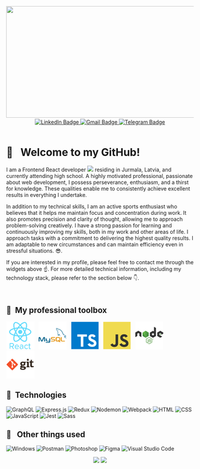 <div align="center">
  <img src="https://media.giphy.com/media/dWesBcTLavkZuG35MI/giphy.gif" width="600" height="300"/>
</div>

<div id="badges" align="center">
  <a href="https://www.linkedin.com/in/alexander-kuznecov/" target="_blank"">
    <img src="https://img.shields.io/badge/LinkedIn-blue?logo=linkedin&logoColor=white&style=for-the-badge" alt="LinkedIn Badge"/>
  </a>
  <a href="https://alexander.kuznecov16@gmail.com">
    <img src="https://img.shields.io/badge/Gmail-red?logo=gmail&logoColor=white&style=for-the-badge" alt="Gmail Badge"/>
  </a>
  <a href="https://t.me/kznws">
    <img src="https://img.shields.io/badge/Telegram-blue?logo=telegram&logoColor=white&style=for-the-badge" alt="Telegram Badge"/>
  </a>
</div>

<div id="badges" align="center">
  <img src="https://komarev.com/ghpvc/?username=alexkuznecov160z&style=for-the-badge" alt=""/>
</div>

# 👋 &nbsp; Welcome to my GitHub!

I am a Frontend React developer <img src="https://media.giphy.com/media/WUlplcMpOCEmTGBtBW/giphy.gif" width="30px"> residing in Jurmala, Latvia, and currently attending high school. A highly motivated professional, passionate about web development, I possess perseverance, enthusiasm, and a thirst for knowledge. These qualities enable me to consistently achieve excellent results in everything I undertake.

In addition to my technical skills, I am an active sports enthusiast who believes that it helps me maintain focus and concentration during work. It also promotes precision and clarity of thought, allowing me to approach problem-solving creatively. I have a strong passion for learning and continuously improving my skills, both in my work and other areas of life. I approach tasks with a commitment to delivering the highest quality results. I am adaptable to new circumstances and can maintain efficiency even in stressful situations. 😎.

If you are interested in my profile, please feel free to contact me through the widgets above ☝️. For more detailed technical information, including my technology stack, please refer to the section below 👇.

&nbsp;

## 🧰 &nbsp;My professional toolbox

<img  src="https://raw.githubusercontent.com/devicons/devicon/master/icons/react/react-original-wordmark.svg" alt="React" width="75" height="75"/> &nbsp;
<img  src="https://raw.githubusercontent.com/devicons/devicon/master/icons/mysql/mysql-original-wordmark.svg" alt="MySQL" width="75" height="75"/> &nbsp;
<img  src="https://raw.githubusercontent.com/devicons/devicon/master/icons/typescript/typescript-original.svg" alt="TypeScript" width="75" height="75"/> &nbsp;
<img  src="https://raw.githubusercontent.com/devicons/devicon/master/icons/javascript/javascript-original.svg" alt="JavaScript" width="75" height="75"/> &nbsp;
<img  src="https://raw.githubusercontent.com/devicons/devicon/master/icons/nodejs/nodejs-original-wordmark.svg" alt="Node" width="75" height="75"/> &nbsp;
<img  src="https://raw.githubusercontent.com/devicons/devicon/1119b9f84c0290e0f0b38982099a2bd027a48bf1/icons/git/git-original-wordmark.svg" alt="Git" width="75" height="75"/> &nbsp;

## 🔧 &nbsp;Technologies

![GraphQL](https://img.shields.io/badge/GraphQL-E10098?style=for-the-badge&logo=GraphQL&logoColor=white)
![Express.js](https://img.shields.io/badge/Express.js-000000?style=for-the-badge&logo=Express&logoColor=white)
![Redux](https://img.shields.io/badge/Redux-764ABC?style=for-the-badge&logo=Redux&logoColor=white)
![Nodemon](https://img.shields.io/badge/Nodemon-76D04B?style=for-the-badge&logo=Nodemon&logoColor=white)
![Webpack](https://img.shields.io/badge/Webpack-8DD6F9?style=for-the-badge&logo=Webpack&logoColor=black)
![HTML](https://img.shields.io/badge/HTML-239120?style=for-the-badge&logo=HTML5&logoColor=white)
![CSS](https://img.shields.io/badge/CSS-1572B6?style=for-the-badge&logo=CSS3&logoColor=white)
![JavaScript](https://img.shields.io/badge/JavaScript-F7DF1E?style=for-the-badge&logo=JavaScript&logoColor=black)
![Jest](https://img.shields.io/badge/Jest-C21325?style=for-the-badge&logo=Jest&logoColor=white)
![Sass](https://img.shields.io/badge/Sass-CC6699?style=for-the-badge&logo=Sass&logoColor=white)

## 🔌 &nbsp; Other things used

![Windows](https://img.shields.io/badge/Windows-0078D6?style=for-the-badge&logo=windows&logoColor=white)
![Postman](https://img.shields.io/badge/Postman-FF6C37?style=for-the-badge&logo=Postman&logoColor=white)
![Photoshop](https://img.shields.io/badge/Photoshop-31A8FF?style=for-the-badge&logo=Adobe%20Photoshop&logoColor=white)
![Figma](https://img.shields.io/badge/Figma-F24E1E?style=for-the-badge&logo=Figma&logoColor=white)
![Visual Studio Code](https://img.shields.io/badge/Visual%20Studio%20Code-007ACC?style=for-the-badge&logo=Visual%20Studio%20Code&logoColor=white)

<p align = 'center'>
 <a href="https://github-readme-stats.vercel.app/api?username=alexkuznecov16&show_icons=true&count_private=true"><img height=150 src="https://github-readme-stats.vercel.app/api?username=alexkuznecov16&show_icons=true&count_private=true" /></a>
<a href="https://github.com/alexkuznecov16/github-readme-stats"><img height=150 src="https://github-readme-stats.vercel.app/api/top-langs/?username=alexkuznecov16&layout=compact" /></a>
 </p>
